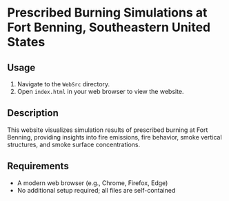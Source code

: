 # Prescribed Burning Simulations at Fort Benning, Southeastern United States

## Usage

1. Navigate to the `WebSrc` directory.
2. Open `index.html` in your web browser to view the website.

## Description

This website visualizes simulation results of prescribed burning at Fort Benning, providing insights into fire emissions, fire behavior, smoke vertical structures, and smoke surface concentrations.

## Requirements

- A modern web browser (e.g., Chrome, Firefox, Edge)
- No additional setup required; all files are self-contained

